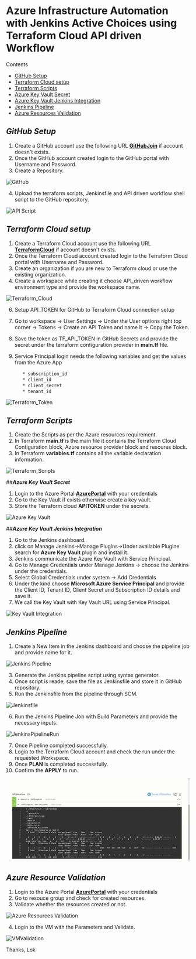 # Azure Infrastructure Automation with Jenkins Active Choices using Terraform Cloud API driven Workflow

<span style="color:black;">Contents</span>
- [GitHub Setup](#GitHub-Setup)
- [Terraform Cloud setup](#Terraform-Cloud-setup)
- [Terraform Scripts](#Terraform-Scripts)
- [Azure Key Vault Secret](#Azure-Key-Vault-Secret)
- [Azure Key Vault Jenkins Integration](#Azure-Key-Vault-Jenkins-Configuration)
- [Jenkins Pipeline](#Jenkins-Pipeline)
- [Azure Resources Validation](#Azure-Resources-Validation)

## _**GitHub Setup**_

1. Create a GitHub account use the following URL **[GitHubJoin](https://github.com/join)** if account doesn't exists.
2. Once the GitHub account created login to the GitHub portal with Username and Password.
3. Create a Repository.

![GitHub](https://github.com/lokpavan03/terraformgitaction/blob/main/gifs/github.gif?raw=true)

4. Upload the terraform scripts, Jenkinsfile and API driven workflow shell script to the GitHub repository.

![API Script](https://github.com/lokpavan03/lokpavan03/blob/gh-pages/JenkinsTFCAPIWF/JenkinsTFCAPIWF/APIdrivenWF.gif?raw=true)

## _**Terraform Cloud setup**_
1. Create a Terraform Cloud account use the following URL **[TerraformCloud](https://www.terraform.io/cloud)** if account doesn't exists.
2. Once the Terraform Cloud account created login to the Terraform Cloud portal with Username and Password.
3. Create an organization if you are new to Terraform cloud or use the existing organization.
4. Create a workspace while creating it choose API_driven workflow environment type and provide the workspace name.

![Terraform_Cloud](https://github.com/lokpavan03/InfraAutoJenkinsTFCloud/blob/master/jpgs/TerraformWorkspace.gif)


6. Setup API_TOKEN for GitHub to Terraform Cloud connection setup
7. Go to workspace -> User Settings -> Under the User options right top corner -> Tokens -> Create an API Token and name it -> Copy the Token.
8. Save the token as TF_API_TOKEN in GitHub Secrets and provide the secret under the terraform configuration provider in **main.tf** file.
9. Service Principal login needs the following variables and get the values from the Azure App

          * subscription_id
          * client_id
          * client_secret
          * tenant_id

![Terraform_Token](https://github.com/lokpavan03/InfraAutoJenkinsTFCloud/blob/master/jpgs/TerraformToken.gif)

## _**Terraform Scripts**_
1. Create the Scripts as per the Azure resources requirement.
2. In Terraform **main.tf** is the main file it contains the Terraform Cloud Configuration block, Azure resource provider block and resoures block.
3. In Terraform **variables.tf** contains all the variable declaration information.

![Terraform_Scripts](https://github.com/lokpavan03/lokpavan03/blob/gh-pages/JenkinsTFCAPIWF/JenkinsTFCAPIWF/Terraform_scripts.gif?raw=true)

##_**Azure Key Vault Secret**_
1. Login to the Azure Portal **[AzurePortal](https://portal.azure.com)** with your credentials
2. Go to the Key Vault if exists otherwise create a key vault.
3. Store the Terraform cloud **APITOKEN** under the secrets.

![Azure Key Vault](https://github.com/lokpavan03/lokpavan03/blob/gh-pages/JenkinsTFCAPIWF/JenkinsTFCAPIWF/AzureKeyVault.gif?raw=true)

##_**Azure Key Vault Jenkins Integration**_
1. Go to the Jenkins dashboard.
2. click on Manage Jenkins->Manage Plugins->Under available Plugine search for **Azure Key Vault** plugin and install it.
3. Jenkins communicate the Azure Key Vault with Service Principal.
4. Go to Manage Credentials under Manage Jenkins -> choose the Jenkins under the credentials.
5. Select Global Credentials under system -> Add Credentials
6. Under the kind choose **Microsoft Azure Service Principal** and provide the Client ID, Tenant ID, Client Secret and Subscription ID details and save it.
7. We call the Key Vault with Key Vault URL using Service Principal.

![Key Vault Integration](https://github.com/lokpavan03/lokpavan03/blob/gh-pages/JenkinsTFCAPIWF/JenkinsTFCAPIWF/KeyVaultConfig.gif?raw=true)

## _**Jenkins Pipeline**_
1. Create a New Item in the Jenkins dashboard and choose the pipeline job and provide name for it.

![Jenkins Pipeline](https://github.com/lokpavan03/lokpavan03/blob/gh-pages/JenkinsTFCAPIWF/JenkinsTFCAPIWF/JenkinsPipeline.gif?raw=true)

3. Generate the Jenkins pipeline script using syntax generator.
4. Once script is reade, save the file as Jenkinsfile and store it in GitHub repository.
5. Run the Jenkinsfile from the pipeline through SCM.

![Jenkinsfile](https://github.com/lokpavan03/lokpavan03/blob/gh-pages/JenkinsTFCAPIWF/JenkinsTFCAPIWF/JenkinsFile.gif?raw=true)

6. Run the Jenkins Pipeline Job with Build Parameters and provide the necessary inputs.

![JenkinsPipelineRun](https://github.com/lokpavan03/lokpavan03/blob/gh-pages/JenkinsTFCAPIWF/JenkinsTFCAPIWF/RunningPipeline.gif?raw=true)

7. Once Pipeline completed successfully. 
8. Login to the Terraform Cloud account and check the run under the requested Workspace.
9. Once **PLAN** is completed successfully. 
10. Confirm the **APPLY** to run.

![Terraform Apply](https://github.com/lokpavan03/lokpavan03/blob/gh-pages/JenkinsTFCAPIWF/JenkinsTFCAPIWF/TerraformValidation.gif?raw=true)

## _**Azure Resource Validation**_
1. Login to the Azure Portal **[AzurePortal](https://portal.azure.com)** with your credentials
2. Go to resouce group and check for created resources.
3. Validate whether the resources created or not.

![Azure Resources Validation](https://github.com/lokpavan03/lokpavan03/blob/gh-pages/JenkinsTFCAPIWF/JenkinsTFCAPIWF/Validation.gif?raw=true)

4. Login to the VM with the Parameters and Validate.

![VMValidation](https://github.com/lokpavan03/lokpavan03/blob/gh-pages/JenkinsTFCAPIWF/JenkinsTFCAPIWF/Validation.gif?raw=true)

Thanks,
Lok
